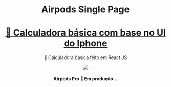 <h1 align="center">Airpods Single Page</h1>

<h1 align="center">
    <a href="https://calculator-ui-iphone-basic.netlify.app/">🔗 Calculadora básica com base no UI do Iphone</a>
</h1>
<p align="center">🚀 Calculadora básica feito em React JS</p>

<div align="center">
<img src="https://api.netlify.com/api/v1/badges/22e67e9b-0590-4f83-9cc4-f4f9be255385/deploy-status">
  </div>

<h4 align="center"> 
	 Airpods Pro 🚀 Em produção... 
</h4>
